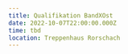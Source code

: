 ```yaml
---
title: Qualifikation BandXOst
date: 2022-10-07T22:00:00.000Z
time: tbd
location: Treppenhaus Rorschach
---
```


